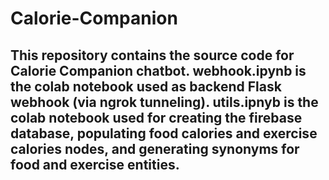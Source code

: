 # Calorie-Companion
## This repository contains the source code for Calorie Companion chatbot. webhook.ipynb is the colab notebook used as backend Flask webhook (via ngrok tunneling). utils.ipnyb is the colab notebook used for creating the firebase database, populating food calories and exercise calories nodes, and generating synonyms for food and exercise entities. 
